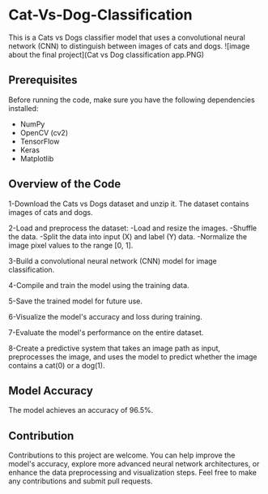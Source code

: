 # Cat-Vs-Dog-Classification
This is a Cats vs Dogs classifier model that uses a convolutional neural network (CNN) to distinguish between images of cats and dogs. 
![image about the final project](Cat vs Dog classification app.PNG)

## Prerequisites
Before running the code, make sure you have the following dependencies installed:
- NumPy
- OpenCV (cv2)
- TensorFlow
- Keras
- Matplotlib

## Overview of the Code
1-Download the Cats vs Dogs dataset and unzip it. The dataset contains images of cats and dogs.

2-Load and preprocess the dataset:
-Load and resize the images.
-Shuffle the data.
-Split the data into input (X) and label (Y) data.
-Normalize the image pixel values to the range [0, 1].

3-Build a convolutional neural network (CNN) model for image classification.

4-Compile and train the model using the training data.

5-Save the trained model for future use.

6-Visualize the model's accuracy and loss during training.

7-Evaluate the model's performance on the entire dataset.

8-Create a predictive system that takes an image path as input, preprocesses the image, and uses the model to predict whether the image contains a cat(0) or a dog(1).

## Model Accuracy
The model achieves an accuracy of 96.5%.

## Contribution
Contributions to this project are welcome. You can help improve the model's accuracy, explore more advanced neural network architectures, or enhance the data preprocessing and visualization steps.
Feel free to make any contributions and submit pull requests.

